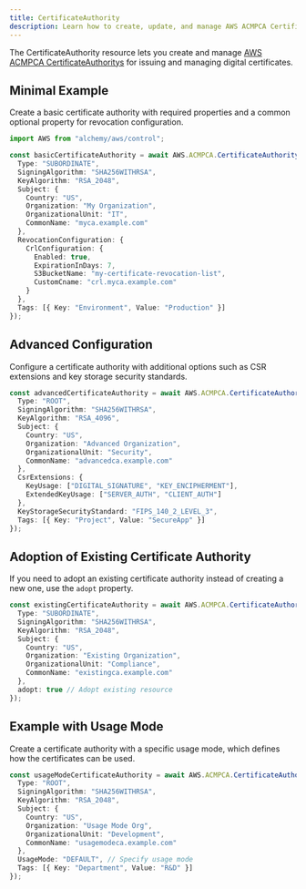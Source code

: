 ```yaml
---
title: CertificateAuthority
description: Learn how to create, update, and manage AWS ACMPCA CertificateAuthoritys using Alchemy Cloud Control.
---
```


The CertificateAuthority resource lets you create and manage [AWS ACMPCA CertificateAuthoritys](https://docs.aws.amazon.com/acmpca/latest/userguide/) for issuing and managing digital certificates.

## Minimal Example

Create a basic certificate authority with required properties and a common optional property for revocation configuration.

```ts
import AWS from "alchemy/aws/control";

const basicCertificateAuthority = await AWS.ACMPCA.CertificateAuthority("basicCA", {
  Type: "SUBORDINATE",
  SigningAlgorithm: "SHA256WITHRSA",
  KeyAlgorithm: "RSA_2048",
  Subject: {
    Country: "US",
    Organization: "My Organization",
    OrganizationalUnit: "IT",
    CommonName: "myca.example.com"
  },
  RevocationConfiguration: {
    CrlConfiguration: {
      Enabled: true,
      ExpirationInDays: 7,
      S3BucketName: "my-certificate-revocation-list",
      CustomCname: "crl.myca.example.com"
    }
  },
  Tags: [{ Key: "Environment", Value: "Production" }]
});
```

## Advanced Configuration

Configure a certificate authority with additional options such as CSR extensions and key storage security standards.

```ts
const advancedCertificateAuthority = await AWS.ACMPCA.CertificateAuthority("advancedCA", {
  Type: "ROOT",
  SigningAlgorithm: "SHA256WITHRSA",
  KeyAlgorithm: "RSA_4096",
  Subject: {
    Country: "US",
    Organization: "Advanced Organization",
    OrganizationalUnit: "Security",
    CommonName: "advancedca.example.com"
  },
  CsrExtensions: {
    KeyUsage: ["DIGITAL_SIGNATURE", "KEY_ENCIPHERMENT"],
    ExtendedKeyUsage: ["SERVER_AUTH", "CLIENT_AUTH"]
  },
  KeyStorageSecurityStandard: "FIPS_140_2_LEVEL_3",
  Tags: [{ Key: "Project", Value: "SecureApp" }]
});
```

## Adoption of Existing Certificate Authority

If you need to adopt an existing certificate authority instead of creating a new one, use the `adopt` property.

```ts
const existingCertificateAuthority = await AWS.ACMPCA.CertificateAuthority("existingCA", {
  Type: "SUBORDINATE",
  SigningAlgorithm: "SHA256WITHRSA",
  KeyAlgorithm: "RSA_2048",
  Subject: {
    Country: "US",
    Organization: "Existing Organization",
    OrganizationalUnit: "Compliance",
    CommonName: "existingca.example.com"
  },
  adopt: true // Adopt existing resource
});
```

## Example with Usage Mode

Create a certificate authority with a specific usage mode, which defines how the certificates can be used.

```ts
const usageModeCertificateAuthority = await AWS.ACMPCA.CertificateAuthority("usageModeCA", {
  Type: "ROOT",
  SigningAlgorithm: "SHA256WITHRSA",
  KeyAlgorithm: "RSA_2048",
  Subject: {
    Country: "US",
    Organization: "Usage Mode Org",
    OrganizationalUnit: "Development",
    CommonName: "usagemodeca.example.com"
  },
  UsageMode: "DEFAULT", // Specify usage mode
  Tags: [{ Key: "Department", Value: "R&D" }]
});
```